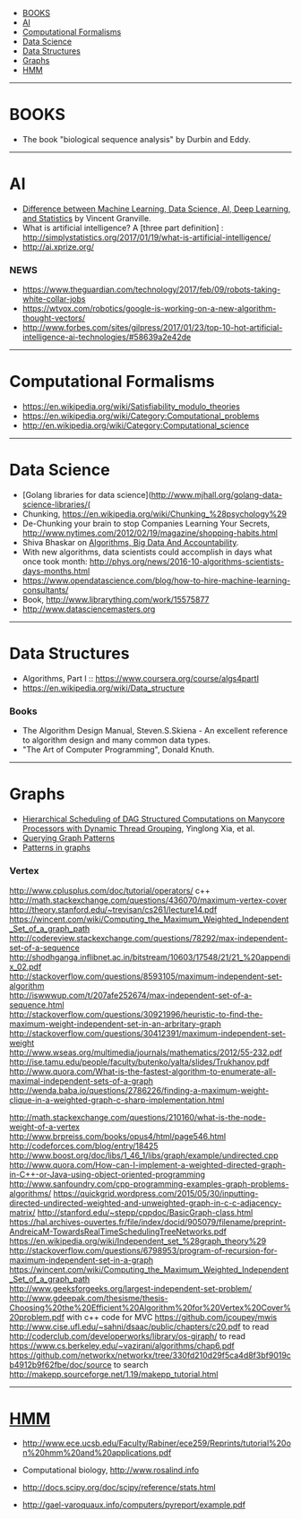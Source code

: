 + [BOOKS](#books)
+ [AI](#ai)
+ [Computational Formalisms](#computational-formalisms)
+ [Data Science](#data-science)
+ [Data Structures](#data-structures)
+ [Graphs](#graphs)
+ [HMM](#hmm)

----

# BOOKS
+ The book "biological sequence analysis" by Durbin and Eddy.

----

# AI
+ [Difference between Machine Learning, Data Science, AI, Deep Learning, and Statistics](http://www.datasciencecentral.com/profiles/blogs/difference-between-machine-learning-data-science-ai-deep-learning) by Vincent Granville.
+ What is artificial intelligence? A [three part definition] : http://simplystatistics.org/2017/01/19/what-is-artificial-intelligence/
+ http://ai.xprize.org/

### NEWS
+ https://www.theguardian.com/technology/2017/feb/09/robots-taking-white-collar-jobs
+ https://wtvox.com/robotics/google-is-working-on-a-new-algorithm-thought-vectors/
+ http://www.forbes.com/sites/gilpress/2017/01/23/top-10-hot-artificial-intelligence-ai-technologies/#58639a2e42de

----

# Computational Formalisms
+ https://en.wikipedia.org/wiki/Satisfiability_modulo_theories
+ https://en.wikipedia.org/wiki/Category:Computational_problems
+ http://en.wikipedia.org/wiki/Category:Computational_science

----

# Data Science
+ [Golang libraries for data science](http://www.mjhall.org/golang-data-science-libraries/(
+ Chunking, https://en.wikipedia.org/wiki/Chunking_%28psychology%29
+ De-Chunking your brain to stop Companies Learning Your Secrets, http://www.nytimes.com/2012/02/19/magazine/shopping-habits.html
+ Shiva Bhaskar on [Algorithms, Big Data And Accountability](https://medium.com/@shivagbhaskar/algorithms-big-data-and-accountability-8924bf9e2b24#).
+ With new algorithms, data scientists could accomplish in days what once took month: http://phys.org/news/2016-10-algorithms-scientists-days-months.html
+ https://www.opendatascience.com/blog/how-to-hire-machine-learning-consultants/
+ Book, http://www.librarything.com/work/15575877
+ http://www.datasciencemasters.org

----

# Data Structures
+ Algorithms, Part I :: https://www.coursera.org/course/algs4partI
+ https://en.wikipedia.org/wiki/Data_structure

### Books
+ The Algorithm Design Manual, Steven.S.Skiena - An excellent reference to algorithm design and many common data types. 
+ "The Art of Computer Programming", Donald Knuth.

----

# Graphs
+ [Hierarchical Scheduling of DAG Structured Computations on Manycore Processors with Dynamic Thread Grouping](http://www.cs.huji.ac.il/~feit/parsched/jsspp10/p9-xia.pdf), Yinglong Xia, et al.
+ [Querying Graph Patterns](http://homepages.inf.ed.ac.uk/libkin/papers/pods11b.pdf)
+ [Patterns in graphs](https://mathman.biz/html/patgraph.html)

### Vertex
http://www.cplusplus.com/doc/tutorial/operators/   c++
http://math.stackexchange.com/questions/436070/maximum-vertex-cover
http://theory.stanford.edu/~trevisan/cs261/lecture14.pdf
https://wincent.com/wiki/Computing_the_Maximum_Weighted_Independent_Set_of_a_graph_path
http://codereview.stackexchange.com/questions/78292/max-independent-set-of-a-sequence  
http://shodhganga.inflibnet.ac.in/bitstream/10603/17548/21/21_%20appendix_02.pdf   
http://stackoverflow.com/questions/8593105/maximum-independent-set-algorithm    
http://iswwwup.com/t/207afe252674/max-independent-set-of-a-sequence.html   
http://stackoverflow.com/questions/30921996/heuristic-to-find-the-maximum-weight-independent-set-in-an-arbritary-graph     
http://stackoverflow.com/questions/30412391/maximum-independent-set-weight   
http://www.wseas.org/multimedia/journals/mathematics/2012/55-232.pdf       
http://ise.tamu.edu/people/faculty/butenko/yalta/slides/Trukhanov.pdf        
http://www.quora.com/What-is-the-fastest-algorithm-to-enumerate-all-maximal-independent-sets-of-a-graph  
http://wenda.baba.io/questions/2786226/finding-a-maximum-weight-clique-in-a-weighted-graph-c-sharp-implementation.html   

http://math.stackexchange.com/questions/210160/what-is-the-node-weight-of-a-vertex  
http://www.brpreiss.com/books/opus4/html/page546.html   
http://codeforces.com/blog/entry/18425    
http://www.boost.org/doc/libs/1_46_1/libs/graph/example/undirected.cpp
http://www.quora.com/How-can-I-implement-a-weighted-directed-graph-in-C++-or-Java-using-object-oriented-programming
http://www.sanfoundry.com/cpp-programming-examples-graph-problems-algorithms/
https://quickgrid.wordpress.com/2015/05/30/inputting-directed-undirected-weighted-and-unweighted-graph-in-c-c-adjacency-matrix/
http://stanford.edu/~stepp/cppdoc/BasicGraph-class.html 
https://hal.archives-ouvertes.fr/file/index/docid/905079/filename/preprint-AndreicaM-TowardsRealTimeSchedulingTreeNetworks.pdf  
https://en.wikipedia.org/wiki/Independent_set_%28graph_theory%29  
http://stackoverflow.com/questions/6798953/program-of-recursion-for-maximum-independent-set-in-a-graph  
https://wincent.com/wiki/Computing_the_Maximum_Weighted_Independent_Set_of_a_graph_path   
http://www.geeksforgeeks.org/largest-independent-set-problem/
http://www.gdeepak.com/thesisme/thesis-Choosing%20the%20Efficient%20Algorithm%20for%20Vertex%20Cover%20problem.pdf   with c++ code for MVC
https://github.com/jcoupey/mwis
http://www.cise.ufl.edu/~sahni/dsaac/public/chapters/c20.pdf    to read
http://coderclub.com/developerworks/library/os-giraph/   to read
https://www.cs.berkeley.edu/~vazirani/algorithms/chap6.pdf
https://github.com/networkx/networkx/tree/330fd210d29f5ca4d8f3bf9019cb4912b9f62fbe/doc/source  to search
http://makepp.sourceforge.net/1.19/makepp_tutorial.html


----

# [HMM](https://en.wikipedia.org/wiki/Hidden_Markov_model)
+ http://www.ece.ucsb.edu/Faculty/Rabiner/ece259/Reprints/tutorial%20on%20hmm%20and%20applications.pdf
+ Computational biology, http://www.rosalind.info

+ http://docs.scipy.org/doc/scipy/reference/stats.html
+ http://gael-varoquaux.info/computers/pyreport/example.pdf

